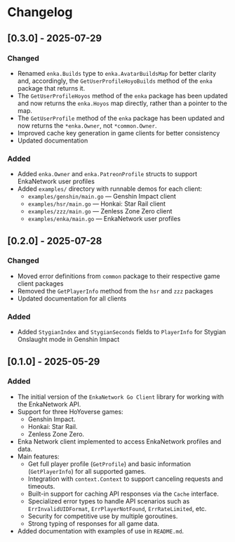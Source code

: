 # Changelog

## [0.3.0] - 2025-07-29
### Changed
- Renamed `enka.Builds` type to `enka.AvatarBuildsMap` for better clarity and, accordingly, the `GetUserProfileHoyoBuilds` method of the `enka` package that returns it.
- The `GetUserProfileHoyos` method of the `enka` package has been updated and now returns the `enka.Hoyos` map directly, rather than a pointer to the map.
- The `GetUserProfile` method of the `enka` package has been updated and now returns the `*enka.Owner`, not `*common.Owner`.
- Improved cache key generation in game clients for better consistency
- Updated documentation

### Added
- Added `enka.Owner` and `enka.PatreonProfile` structs to support EnkaNetwork user profiles
- Added `examples/` directory with runnable demos for each client:
  - `examples/genshin/main.go` — Genshin Impact client
  - `examples/hsr/main.go`     — Honkai: Star Rail client
  - `examples/zzz/main.go`     — Zenless Zone Zero client
  - `examples/enka/main.go`    — EnkaNetwork user profiles

## [0.2.0] - 2025-07-28
### Changed
- Moved error definitions from `common` package to their respective game client packages
- Removed the `GetPlayerInfo` method from the `hsr` and `zzz` packages
- Updated documentation for all clients

### Added
- Added `StygianIndex` and `StygianSeconds` fields to `PlayerInfo` for Stygian Onslaught mode in Genshin Impact

## [0.1.0] - 2025-05-29
### Added
- The initial version of the `EnkaNetwork Go Client` library for working with the EnkaNetwork API.
- Support for three HoYoverse games:
  - Genshin Impact.
  - Honkai: Star Rail.
  - Zenless Zone Zero.
- Enka Network client implemented to access EnkaNetwork profiles and data.
- Main features:
  - Get full player profile (`GetProfile`) and basic information (`GetPlayerInfo`) for all supported games.
  - Integration with `context.Context` to support canceling requests and timeouts.
  - Built-in support for caching API responses via the `Cache` interface.
  - Specialized error types to handle API scenarios such as `ErrInvalidUIDFormat`, `ErrPlayerNotFound`, `ErrRateLimited`, etc.
  - Security for competitive use by multiple goroutines.
  - Strong typing of responses for all game data.
- Added documentation with examples of use in `README.md`.